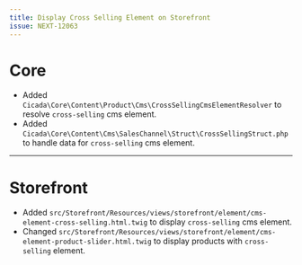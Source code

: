 ```yaml
---
title: Display Cross Selling Element on Storefront
issue: NEXT-12063
---
```

# Core
* Added `Cicada\Core\Content\Product\Cms\CrossSellingCmsElementResolver` to resolve `cross-selling` cms element.
* Added `Cicada\Core\Content\Cms\SalesChannel\Struct\CrossSellingStruct.php` to handle data for `cross-selling` cms element.
___
# Storefront
* Added `src/Storefront/Resources/views/storefront/element/cms-element-cross-selling.html.twig` to display `cross-selling` cms element.
* Changed `src/Storefront/Resources/views/storefront/element/cms-element-product-slider.html.twig` to display products with `cross-selling` element.
